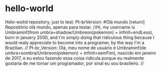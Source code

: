 # hello-world
Helo-wolrd repository, just to test. 
Pt-brVersion: #Olá mundo [return] Repositório olá mundo, apenas para testar.
//Hi, my username is Umbraminf(from umbra=shadow/Umbreon(pokemon) + infinit=endLess), born in januery 2000, and I'm simply doing that ridiculous thing because I would realy appreciate to become into a programer, by the way I'm a Brazilian. 
// Pt-br_Version: Olá, meu nome de usuário é Umbraminf(de umbra=sombra/Umbreon(pokemon) + infinit=semFim), nascido em janeiro de 2017, e eu estou fazendo essa coisa ridícula porque eu realmente gostaria de me tornar um programador, por sinal eu sou brasileiro. //
